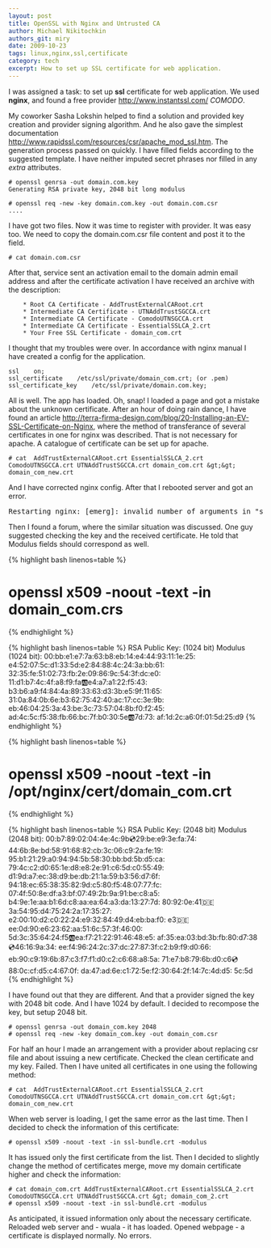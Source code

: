 ```yaml
---
layout: post
title: OpenSSL with Nginx and Untrusted CA
author: Michael Nikitochkin
authors_git: miry
date: 2009-10-23
tags: linux,nginx,ssl,certificate
category: tech
excerpt: How to set up SSL certificate for web application.
---
```


I was assigned a task: to set up <strong>ssl</strong> certificate for web application. We used  <strong>nginx</strong>, and found a free provider http://www.instantssl.com/ *COMODO*.

My coworker Sasha Lokshin helped to find a solution and provided key creation and provider signing algorithm. And he also gave the simplest documentation http://www.rapidssl.com/resources/csr/apache_mod_ssl.htm. The generation process passed on quickly. I have filled fields according to the suggested template. I have neither imputed secret phrases nor filled in any *extra* attributes.

```
# openssl genrsa -out domain.com.key
Generating RSA private key, 2048 bit long modulus

# openssl req -new -key domain.com.key -out domain.com.csr
....
```

I have got two files. Now it was time to register with provider. It was easy too. We need to copy the  domain.com.csr file content and post it to the field. 

```
# cat domain.com.csr
```

After that, service sent an activation email to the domain admin email address and after the certificate activation I have received an archive with the description:

```
    * Root CA Certificate - AddTrustExternalCARoot.crt
    * Intermediate CA Certificate - UTNAddTrustSGCCA.crt
    * Intermediate CA Certificate - ComodoUTNSGCCA.crt
    * Intermediate CA Certificate - EssentialSSLCA_2.crt
    * Your Free SSL Certificate - domain_com.crt
```

I thought that my troubles were over. In accordance with nginx manual I have created a config for the application. 

```
ssl    on;
ssl_certificate    /etc/ssl/private/domain_com.crt; (or .pem)
ssl_certificate_key    /etc/ssl/private/domain.com.key;
```

All is well. The app has loaded. Oh, snap! I loaded a page and got a mistake about the unknown certificate. After an hour of doing rain dance, I have found an article http://terra-firma-design.com/blog/20-Installing-an-EV-SSL-Certificate-on-Nginx, where the method of transferance of several certificates in one for nginx was described. That is not necessary for apache. A catalogue of certificate can be set up for apache. 

```
# cat  AddTrustExternalCARoot.crt EssentialSSLCA_2.crt ComodoUTNSGCCA.crt UTNAddTrustSGCCA.crt domain_com.crt &gt;&gt; domain_com_new.crt
```

And I have corrected nginx config. After that I rebooted server and got an error. 
<pre>Restarting nginx: [emerg]: invalid number of arguments in "ssl_certificate" directive in /opt/nginx/conf/production.conf:54</pre>

Then I found a forum, where the similar situation was discussed. One guy suggested checking the key and the received certificate. He told that Modulus fields should correspond as well. 

{% highlight bash linenos=table %}
# openssl x509 -noout -text -in domain_com.crs
{% endhighlight %}

{% highlight bash linenos=table %}
RSA Public Key: (1024 bit)
Modulus (1024 bit):
  00:bb:e1:e7:7a:63:b8:eb:14:e4:44:93:11:1e:25:
  e4:52:07:5c:d1:33:5d:e2:84:88:4c:24:3a:bb:61:
  32:35:fe:51:02:73:fb:2e:09:86:9c:54:3f:dc:e0:
  11:d1:b7:4c:4f:a8:f9:fa:ab:e4:a7:a1:22:f5:43:
  b3:b6:a9:f4:84:4a:89:33:63:d3:3b:e5:9f:11:65:
  31:0a:84:0b:6e:b3:62:75:42:40:ac:17:cc:3e:9b:
  eb:46:04:25:3a:43:be:3c:73:57:04:8b:f0:f2:45:
  ad:4c:5c:f5:38:fb:66:bc:7f:b0:30:5e:ab:7d:73:
  af:1d:2c:a6:0f:01:5d:25:d9
{% endhighlight %}

{% highlight bash linenos=table %}
# openssl x509 -noout -text -in /opt/nginx/cert/domain_com.crt
{% endhighlight %}

{% highlight bash linenos=table %}
RSA Public Key: (2048 bit)
Modulus (2048 bit):
  00:b7:89:02:04:4e:4c:9b:cd:29:be:e9:3e:fa:74:
  44:6b:8e:bd:58:91:68:82:cb:3c:06:c9:2a:fe:19:
  95:b1:21:29:a0:94:94:5b:58:30:bb:bd:5b:d5:ca:
  79:4c:c2:d0:65:1e:d8:e8:2e:91:c6:5d:c0:55:49:
  d1:9d:a7:ec:38:d9:be:db:21:1a:59:b3:56:d7:6f:
  94:18:ec:65:38:35:82:9d:c5:80:f5:48:07:77:fc:
  07:4f:50:8e:df:a3:bf:07:49:2b:9a:91:be:c8:a5:
  b4:9e:1e:aa:b1:6d:c8:aa:ea:64:a3:da:13:27:7d:
  80:92:0e:41:de:3a:54:95:d4:75:24:2a:17:35:27:
  e2:00:10:d2:c0:22:24:e9:32:84:49:d4:eb:ba:f0:
  e3:de:ee:0d:90:e6:23:62:aa:51:6c:57:3f:46:00:
  5d:3c:35:64:24:f5:ab:ea:f7:21:22:91:46:48:e5:
  af:35:ea:03:bd:3b:fb:80:d7:38:cd:46:16:9a:34:
  ee:f4:96:24:2c:37:dc:27:87:3f:c2:b9:f9:d0:66:
  eb:90:c9:19:6b:87:c3:f7:f1:d0:c2:c6:68:a8:5a:
  71:e7:b8:79:6b:d0:c6:cd:88:0c:cf:d5:c4:67:0f:
  da:47:ad:6e:c1:72:5e:f2:30:64:2f:14:7c:4d:d5:
  5c:5d
{% endhighlight %}

I have found out that they are different. And that a provider signed the key with 2048 bit code. And I have 1024 by default. I decided to recompose the key, but setup 2048 bit. 

```
# openssl genrsa -out domain_com.key 2048
# openssl req -new -key domain_com.key -out domain_com.csr
```

For half an hour I made an arrangement with a provider about replacing csr file and about issuing a new certificate. Checked the clean certificate and my key. Failed. Then I have united all certificates in one using the following method:

```
# cat  AddTrustExternalCARoot.crt EssentialSSLCA_2.crt ComodoUTNSGCCA.crt UTNAddTrustSGCCA.crt domain_com.crt &gt;&gt; domain_com_new.crt
```

When web server is loading, I get the same error as the last time. Then I decided to check the information of this certificate:

```
# openssl x509 -noout -text -in ssl-bundle.crt -modulus
```

It has issued only the first certificate from the list. Then I decided to slightly change the method of certificates merge, move my domain certificate higher and check the information:

```
# cat domain_com.crt AddTrustExternalCARoot.crt EssentialSSLCA_2.crt ComodoUTNSGCCA.crt UTNAddTrustSGCCA.crt &gt; domain_com_2.crt
# openssl x509 -noout -text -in ssl-bundle.crt -modulus
```

As anticipated, it issued information only about the necessary certificate. Reloaded web server and - wuala - it has loaded. Opened webpage - a certificate is displayed normally. No errors. 
